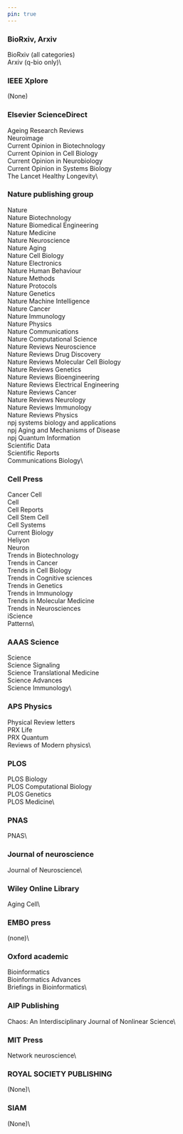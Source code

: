 ```yaml
---
pin: true
---
```


### BioRxiv, Arxiv
BioRxiv (all categories)\
Arxiv (q-bio only)\

### IEEE Xplore
(None)

### Elsevier ScienceDirect
Ageing Research Reviews\
Neuroimage\
Current Opinion in Biotechnology\
Current Opinion in Cell Biology\
Current Opinion in Neurobiology\
Current Opinion in Systems Biology\
The Lancet Healthy Longevity\

### Nature publishing group
Nature\
Nature Biotechnology\
Nature Biomedical Engineering\
Nature Medicine\
Nature Neuroscience\
Nature Aging\
Nature Cell Biology\
Nature Electronics\
Nature Human Behaviour\
Nature Methods\
Nature Protocols\
Nature Genetics\
Nature Machine Intelligence\
Nature Cancer\
Nature Immunology\
Nature Physics\
Nature Communications\
Nature Computational Science\
Nature Reviews Neuroscience\
Nature Reviews Drug Discovery\
Nature Reviews Molecular Cell Biology\
Nature Reviews Genetics\
Nature Reviews Bioengineering\
Nature Reviews Electrical Engineering\
Nature Reviews Cancer\
Nature Reviews Neurology\
Nature Reviews Immunology\
Nature Reviews Physics\
npj systems biology and applications\
npj Aging and Mechanisms of Disease\
npj Quantum Information\
Scientific Data\
Scientific Reports\
Communications Biology\

### Cell Press
Cancer Cell\
Cell\
Cell Reports\
Cell Stem Cell\
Cell Systems\
Current Biology\
Heliyon\
Neuron\
Trends in Biotechnology\
Trends in Cancer\
Trends in Cell Biology\
Trends in Cognitive sciences\
Trends in Genetics\
Trends in Immunology\
Trends in Molecular Medicine\
Trends in Neurosciences\
iScience\
Patterns\

### AAAS Science
Science\
Science Signaling\
Science Translational Medicine\
Science Advances\
Science Immunology\

### APS Physics
Physical Review letters\
PRX Life\
PRX Quantum\
Reviews of Modern physics\

### PLOS
PLOS Biology\
PLOS Computational Biology\
PLOS Genetics\
PLOS Medicine\

### PNAS
PNAS\

### Journal of neuroscience
Journal of Neuroscience\

### Wiley Online Library
Aging Cell\

### EMBO press
(none)\

### Oxford academic
Bioinformatics\
Bioinformatics Advances\
Briefings in Bioinformatics\

### AIP Publishing
Chaos: An Interdisciplinary Journal of Nonlinear Science\

### MIT Press
Network neuroscience\

### ROYAL SOCIETY PUBLISHING
(None)\

### SIAM
(None)\
